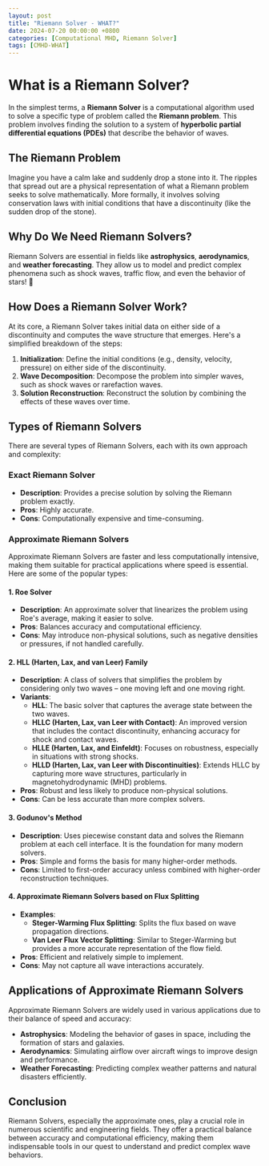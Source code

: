 ```yaml
---
layout: post
title: "Riemann Solver - WHAT?"
date: 2024-07-20 00:00:00 +0800
categories: [Computational MHD, Riemann Solver]
tags: [CMHD-WHAT]
---
```


# What is a Riemann Solver?

In the simplest terms, a **Riemann Solver** is a computational algorithm used to solve a specific type of problem called the **Riemann problem**. This problem involves finding the solution to a system of **hyperbolic partial differential equations (PDEs)** that describe the behavior of waves.

## The Riemann Problem

Imagine you have a calm lake and suddenly drop a stone into it. The ripples that spread out are a physical representation of what a Riemann problem seeks to solve mathematically. More formally, it involves solving conservation laws with initial conditions that have a discontinuity (like the sudden drop of the stone).

## Why Do We Need Riemann Solvers?

Riemann Solvers are essential in fields like **astrophysics**, **aerodynamics**, and **weather forecasting**. They allow us to model and predict complex phenomena such as shock waves, traffic flow, and even the behavior of stars! 🌟

## How Does a Riemann Solver Work?

At its core, a Riemann Solver takes initial data on either side of a discontinuity and computes the wave structure that emerges. Here's a simplified breakdown of the steps:

1. **Initialization**: Define the initial conditions (e.g., density, velocity, pressure) on either side of the discontinuity.
2. **Wave Decomposition**: Decompose the problem into simpler waves, such as shock waves or rarefaction waves.
3. **Solution Reconstruction**: Reconstruct the solution by combining the effects of these waves over time.

## Types of Riemann Solvers

There are several types of Riemann Solvers, each with its own approach and complexity:

### Exact Riemann Solver

- **Description**: Provides a precise solution by solving the Riemann problem exactly.
- **Pros**: Highly accurate.
- **Cons**: Computationally expensive and time-consuming.

### Approximate Riemann Solvers

Approximate Riemann Solvers are faster and less computationally intensive, making them suitable for practical applications where speed is essential. Here are some of the popular types:

#### 1. Roe Solver

- **Description**: An approximate solver that linearizes the problem using Roe's average, making it easier to solve.
- **Pros**: Balances accuracy and computational efficiency.
- **Cons**: May introduce non-physical solutions, such as negative densities or pressures, if not handled carefully.

#### 2. HLL (Harten, Lax, and van Leer) Family

- **Description**: A class of solvers that simplifies the problem by considering only two waves – one moving left and one moving right.
- **Variants**:
  - **HLL**: The basic solver that captures the average state between the two waves.
  - **HLLC (Harten, Lax, van Leer with Contact)**: An improved version that includes the contact discontinuity, enhancing accuracy for shock and contact waves.
  - **HLLE (Harten, Lax, and Einfeldt)**: Focuses on robustness, especially in situations with strong shocks.
  - **HLLD (Harten, Lax, van Leer with Discontinuities)**: Extends HLLC by capturing more wave structures, particularly in magnetohydrodynamic (MHD) problems.
- **Pros**: Robust and less likely to produce non-physical solutions.
- **Cons**: Can be less accurate than more complex solvers.

#### 3. Godunov's Method

- **Description**: Uses piecewise constant data and solves the Riemann problem at each cell interface. It is the foundation for many modern solvers.
- **Pros**: Simple and forms the basis for many higher-order methods.
- **Cons**: Limited to first-order accuracy unless combined with higher-order reconstruction techniques.

#### 4. Approximate Riemann Solvers based on Flux Splitting

- **Examples**:
  - **Steger-Warming Flux Splitting**: Splits the flux based on wave propagation directions.
  - **Van Leer Flux Vector Splitting**: Similar to Steger-Warming but provides a more accurate representation of the flow field.
- **Pros**: Efficient and relatively simple to implement.
- **Cons**: May not capture all wave interactions accurately.

## Applications of Approximate Riemann Solvers

Approximate Riemann Solvers are widely used in various applications due to their balance of speed and accuracy:

- **Astrophysics**: Modeling the behavior of gases in space, including the formation of stars and galaxies.
- **Aerodynamics**: Simulating airflow over aircraft wings to improve design and performance.
- **Weather Forecasting**: Predicting complex weather patterns and natural disasters efficiently.

## Conclusion

Riemann Solvers, especially the approximate ones, play a crucial role in numerous scientific and engineering fields. They offer a practical balance between accuracy and computational efficiency, making them indispensable tools in our quest to understand and predict complex wave behaviors.
